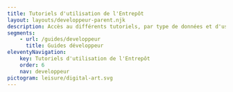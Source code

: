 ```yaml
---
title: Tutoriels d'utilisation de l'Entrepôt
layout: layouts/developpeur-parent.njk
description: Accès au différents tutoriels, par type de données et d'usage
segments:
    - url: /guides/developpeur
      title: Guides développeur
eleventyNavigation:
    key: Tutoriels d'utilisation de l'Entrepôt
    order: 6
    nav: developpeur
pictogram: leisure/digital-art.svg
---
```

